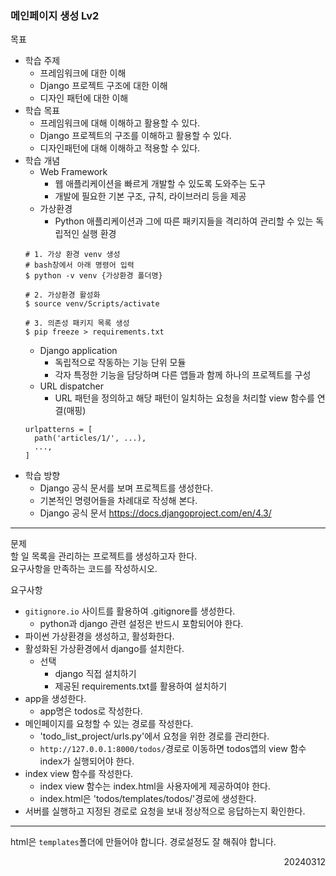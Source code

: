 ### 메인페이지 생성 Lv2
목표  
  - 학습 주제
    - 프레임워크에 대한 이해
    - Django 프로젝트 구조에 대한 이해
    - 디자인 패턴에 대한 이해
  - 학습 목표
    - 프레임워크에 대해 이해하고 활용할 수 있다.
    - Django 프로젝트의 구조를 이해하고 활용할 수 있다.
    - 디자인패턴에 대해 이해하고 적용할 수 있다.
  - 학습 개념
    - Web Framework
      - 웹 애플리케이션을 빠르게 개발할 수 있도록 도와주는 도구
      - 개발에 필요한 기본 구조, 규칙, 라이브러리 등을 제공
    - 가상환경
      - Python 애플리케이션과 그에 따른 패키지들을 격리하여 관리할 수 있는 독립적인 실행 환경
    ```
    # 1. 가상 환경 venv 생성
    # bash창에서 아래 명령어 입력
    $ python -v venv {가상환경 폴더명}

    # 2. 가상환경 활성화
    $ source venv/Scripts/activate

    # 3. 의존성 패키지 목록 생성
    $ pip freeze > requirements.txt
    ```
    - Django application
      - 독립적으로 작동하는 기능 단위 모듈
      - 각자 특정한 기능을 담당하며 다른 앱들과 함께 하나의 프로젝트를 구성
    - URL dispatcher
      - URL 패턴을 정의하고 해당 패턴이 일치하는 요청을 처리할 view 함수를 연결(매핑)
    ```
    urlpatterns = [
      path('articles/1/', ...),
      ...,
    ]
    ```
  - 학습 방향
    - Django 공식 문서를 보며 프로젝트를 생성한다.
    - 기본적인 명령어들을 차례대로 작성해 본다.
    - Django 공식 문서 https://docs.djangoproject.com/en/4.3/
---
문제  
할 일 목록을 관리하는 프로젝트를 생성하고자 한다.  
요구사항을 만족하는 코드를 작성하시오.  

요구사항  
- `gitignore.io` 사이트를 활용하여 .gitignore를 생성한다.
  - python과 django 관련 설정은 반드시 포함되어야 한다.
- 파이썬 가상환경을 생성하고, 활성화한다.
- 활성화된 가상환경에서 django를 설치한다.
  - 선택
    - django 직접 설치하기
    - 제공된 requirements.txt를 활용하여 설치하기
- app을 생성한다.
  - app명은 todos로 작성한다.
- 메인페이지를 요청할 수 있는 경로를 작성한다.
  - 'todo_list_project/urls.py'에서 요청을 위한 경로를 관리한다.
  - `http://127.0.0.1:8000/todos/`경로로 이동하면 todos앱의 view 함수 index가 실행되어야 한다.
- index view 함수를 작성한다.
  - index view 함수는 index.html을 사용자에게 제공하여야 한다.
  - index.html은 'todos/templates/todos/'경로에 생성한다.
- 서버를 실행하고 지정된 경로로 요청을 보내 정상적으로 응답하는지 확인한다.
---
html은 `templates`폴더에 만들어야 합니다. 경로설정도 잘 해줘야 합니다.
<div style="text-align: right">20240312</div>
